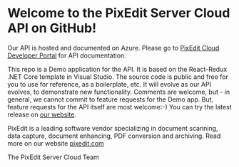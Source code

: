 # Welcome to the PixEdit Server Cloud API on GitHub!

Our API is hosted and documented on Azure. Please go to [PixEdit Cloud Developer Portal](https://pixeditservercloud.developer.azure-api.net/) for API documentation.

This repo is a Demo application for the API. It is based on the React-Redux .NET Core template in Visual Studio. The source code is public and free for you to use for reference, as a boilerplate, etc. It will evolve as our API evolves, to demonstrate new functionality. Comments are welcome, but - in general, we cannot commit to feature requests for the Demo app. But, feature requests for the API itself are most welcome:-) You can try the latest release on [our website](https://www.pixeditcloud.com).

PixEdit is a leading software vendor specializing in document scanning, data capture, document enhancing, PDF conversion and archiving. Read more on our website [pixedit.com](https://www.pixedit.com)

The PixEdit Server Cloud Team
